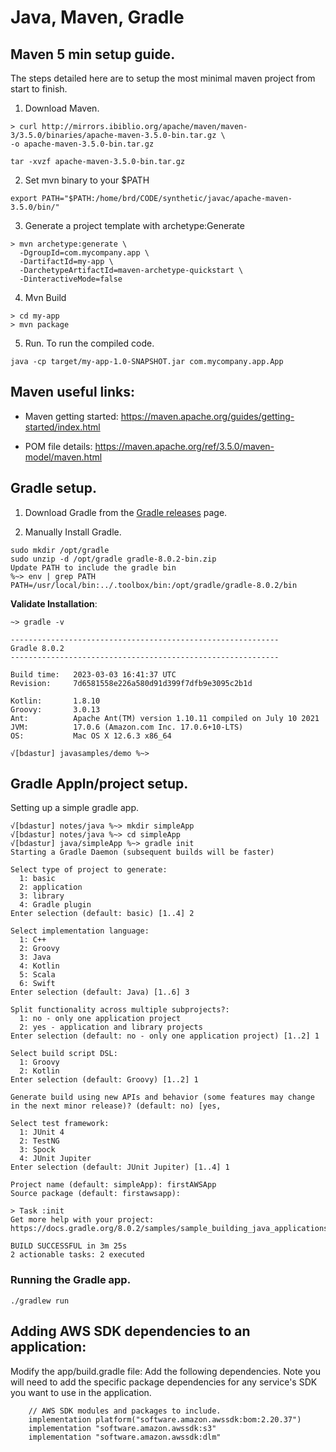 # Java, Maven, Gradle


## Maven 5 min setup guide.
The steps detailed here are to setup the most minimal maven project from
start to finish.

1. Download Maven.
```
> curl http://mirrors.ibiblio.org/apache/maven/maven-3/3.5.0/binaries/apache-maven-3.5.0-bin.tar.gz \
-o apache-maven-3.5.0-bin.tar.gz

tar -xvzf apache-maven-3.5.0-bin.tar.gz
```

2. Set mvn binary to your $PATH
```
export PATH="$PATH:/home/brd/CODE/synthetic/javac/apache-maven-3.5.0/bin/"
```

3. Generate a project template with archetype:Generate
```
> mvn archetype:generate \
  -DgroupId=com.mycompany.app \
  -DartifactId=my-app \
  -DarchetypeArtifactId=maven-archetype-quickstart \
  -DinteractiveMode=false

```

4. Mvn Build
```
> cd my-app
> mvn package

```

5. Run.
To run the compiled code.

```
java -cp target/my-app-1.0-SNAPSHOT.jar com.mycompany.app.App

```

## Maven useful links:

* Maven getting started:
  https://maven.apache.org/guides/getting-started/index.html

* POM file details:
  https://maven.apache.org/ref/3.5.0/maven-model/maven.html


## Gradle setup.

1. Download Gradle from the [Gradle releases](https://gradle.org/releases) page.

2. Manually Install Gradle.

```
sudo mkdir /opt/gradle
sudo unzip -d /opt/gradle gradle-8.0.2-bin.zip
Update PATH to include the gradle bin
%~> env | grep PATH
PATH=/usr/local/bin:../.toolbox/bin:/opt/gradle/gradle-8.0.2/bin
```

**Validate Installation**:
```
~> gradle -v

------------------------------------------------------------
Gradle 8.0.2
------------------------------------------------------------

Build time:   2023-03-03 16:41:37 UTC
Revision:     7d6581558e226a580d91d399f7dfb9e3095c2b1d

Kotlin:       1.8.10
Groovy:       3.0.13
Ant:          Apache Ant(TM) version 1.10.11 compiled on July 10 2021
JVM:          17.0.6 (Amazon.com Inc. 17.0.6+10-LTS)
OS:           Mac OS X 12.6.3 x86_64

√[bdastur] javasamples/demo %~> 

```

## Gradle Appln/project setup.
Setting up a simple gradle app.

```
√[bdastur] notes/java %~> mkdir simpleApp
√[bdastur] notes/java %~> cd simpleApp 
√[bdastur] java/simpleApp %~> gradle init
Starting a Gradle Daemon (subsequent builds will be faster)

Select type of project to generate:
  1: basic
  2: application
  3: library
  4: Gradle plugin
Enter selection (default: basic) [1..4] 2

Select implementation language:
  1: C++
  2: Groovy
  3: Java
  4: Kotlin
  5: Scala
  6: Swift
Enter selection (default: Java) [1..6] 3

Split functionality across multiple subprojects?:
  1: no - only one application project
  2: yes - application and library projects
Enter selection (default: no - only one application project) [1..2] 1

Select build script DSL:
  1: Groovy
  2: Kotlin
Enter selection (default: Groovy) [1..2] 1

Generate build using new APIs and behavior (some features may change in the next minor release)? (default: no) [yes, 

Select test framework:
  1: JUnit 4
  2: TestNG
  3: Spock
  4: JUnit Jupiter
Enter selection (default: JUnit Jupiter) [1..4] 1

Project name (default: simpleApp): firstAWSApp
Source package (default: firstawsapp): 

> Task :init
Get more help with your project: https://docs.gradle.org/8.0.2/samples/sample_building_java_applications.html

BUILD SUCCESSFUL in 3m 25s
2 actionable tasks: 2 executed

```

### Running the Gradle app.

```
./gradlew run

```

## Adding AWS SDK dependencies to an application:

Modify the app/build.gradle file:
Add the following dependencies. Note you will need to add the specific  package
dependencies for any service's SDK you want to use in the application.

```
    // AWS SDK modules and packages to include.                                      
    implementation platform("software.amazon.awssdk:bom:2.20.37")                    
    implementation "software.amazon.awssdk:s3"                                       
    implementation "software.amazon.awssdk:dlm"    

```











